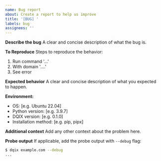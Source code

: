 ```yaml
---
name: Bug report
about: Create a report to help us improve
title: '[BUG] '
labels: bug
assignees: ''
---
```


**Describe the bug**
A clear and concise description of what the bug is.

**To Reproduce**
Steps to reproduce the behavior:
1. Run command '...'
2. With domain '....'
3. See error

**Expected behavior**
A clear and concise description of what you expected to happen.

**Environment:**
 - OS: [e.g. Ubuntu 22.04]
 - Python version: [e.g. 3.9.7]
 - DQIX version: [e.g. 0.1.0]
 - Installation method: [e.g. pip, pipx]

**Additional context**
Add any other context about the problem here.

**Probe output**
If applicable, add the probe output with `--debug` flag:
```bash
$ dqix example.com --debug
...
``` 